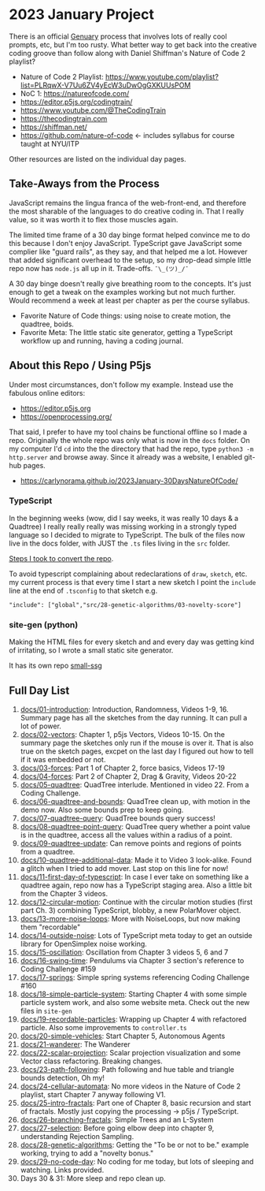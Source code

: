# 2023 January Project

There is an official [Genuary](https://genuary.art) process that involves lots of really cool prompts, etc, but I'm too rusty. What better way to get back into the creative coding groove than follow along with Daniel Shiffman's Nature of Code 2 playlist? 

- Nature of Code 2 Playlist: <https://www.youtube.com/playlist?list=PLRqwX-V7Uu6ZV4yEcW3uDwOgGXKUUsPOM>
- NoC 1: <https://natureofcode.com/>
- <https://editor.p5js.org/codingtrain/>
- <https://www.youtube.com/@TheCodingTrain>
- <https://thecodingtrain.com>
- <https://shiffman.net/>
- <https://github.com/nature-of-code> <- includes syllabus for course taught at NYU/ITP

Other resources are listed on the individual day pages. 

## Take-Aways from the Process

JavaScript remains the lingua franca of the web-front-end, and therefore the most sharable of the languages to do creative coding in. That I really value, so it was worth it to flex those muscles again. 

The limited time frame of a 30 day binge format helped convince me to do this because I don't enjoy JavaScript. TypeScript gave JavaScript some complier like "guard rails", as they say, and that helped me a lot. However that added significant overhead to the setup, so my drop-dead simple little repo now has `node.js` all up in it.  Trade-offs. `¯\_(ツ)_/¯`

A 30 day binge doesn't really give breathing room to the concepts. It's just enough to get a tweak on the examples working but not much further. Would recommend a week at least per chapter as per the course syllabus. 

- Favorite Nature of Code things: using noise to create motion, the quadtree, boids. 
- Favorite Meta: The little static site generator, getting a TypeScript workflow up and running, having a coding journal. 

## About this Repo / Using P5js

Under most circumstances, don't follow my example. Instead use the fabulous online editors:

- <https://editor.p5js.org>
- <https://openprocessing.org/>

That said, I prefer to have my tool chains be functional offline so I made a repo. Originally the whole repo was only what is now in the `docs` folder. On my computer I'd `cd` into the the directory that had the repo, type `python3 -m http.server` and browse away. Since it already was a website, I enabled git-hub pages.

* <https://carlynorama.github.io/2023January-30DaysNatureOfCode/>


### TypeScript

In the beginning weeks (wow, did I say weeks, it was really 10 days & a Quadtree) I really really really was missing working in a strongly typed language so I decided to migrate to TypeScript. The bulk of the files now live in the docs folder, with JUST the `.ts` files living in the `src` folder.

[Steps I took to convert the repo](moving-to-typescript.md).

To avoid typescript complaining about redeclarations of `draw`, `sketch`, etc. my current process is that every time I start a new sketch I point the `include` line at the end of `.tsconfig` to that sketch e.g. 

`"include": ["global","src/28-genetic-algorithms/03-novelty-score"]`

### site-gen (python)
Making the HTML files for every sketch and and every day was getting kind of irritating, so I wrote a small static site generator. 

It has its own repo [small-ssg](https://github.com/carlynorama/small-ssg)

## Full Day List

1. [docs/01-introduction](01-introduction): Introduction, Randomness, Videos 1-9, 16. Summary page has all the sketches from the day running. It can pull a lot of power.
2. [docs/02-vectors](02-vectors): Chapter 1, p5js Vectors, Videos 10-15. On the summary page the sketches only run if the mouse is over it. That is also true on the sketch pages, excpet on the last day I figured out how to tell if it was embedded or not.
3. [docs/03-forces](03-forces): Part 1 of Chapter 2, force basics, Videos 17-19
4. [docs/04-forces](04-forces): Part 2 of Chapter 2, Drag & Gravity, Videos 20-22
5. [docs/05-quadtree](05-quadtree): QuadTree interlude. Mentioned in video 22. From a Coding Challenge.
6. [docs/06-quadtree-and-bounds](06-quadtree-and-bounds): QuadTree clean up, with motion in the demo now. Also some bounds prep to keep going.
7. [docs/07-quadtree-query](07-quadtree-query): QuadTree bounds query success!
8. [docs/08-quadtree-point-query](08-quadtree-point-query): QuadTree query whether a point value is in the quadtree, access all the values within a radius of a point.
9. [docs/09-quadtree-update](09-quadtree-update): Can remove points and regions of points from a quadtree.
10. [docs/10-quadtree-additional-data](10-quadtree-additional-data): Made it to Video 3 look-alike. Found a glitch when I tried to add mover. Last stop on this line for now!
11. [docs/11-first-day-of-typescript](11-first-day-of-typescript): In case I ever take on something like a quadtree again, repo now has a TypeScript staging area. Also a little bit from the Chapter 3 videos.
12. [docs/12-circular-motion](12-circular-motion): Continue with the circular motion studies (first part Ch. 3) combining TypeScript, blobby, a new PolarMover object.
13. [docs/13-more-noise-loops](13-more-noise-loops): More with NoiseLoops, but now making them "recordable"
14. [docs/14-outside-noise](14-outside-noise): Lots of TypeScript meta today to get an outside library for OpenSimplex noise working.
15. [docs/15-oscillation](15-oscillation): Oscillation from Chapter 3 videos 5, 6 and 7
16. [docs/16-swing-time](16-swing-time): Pendulums via Chapter 3 section's reference to Coding Challenge #159
17. [docs/17-springs](17-springs): Simple spring systems referencing Coding Challenge #160
18. [docs/18-simple-particle-system](18-simple-particle-system): Starting Chapter 4 with some simple particle system work, and also some website meta. Check out the new files in `site-gen`
19. [docs/19-recordable-particles](19-recordable-particles): Wrapping up Chapter 4 with refactored particle. Also some improvements to `controller.ts`
20. [docs/20-simple-vehicles](20-simple-vehicles): Start Chapter 5, Autonomous Agents
21. [docs/21-wanderer](21-wanderer): The Wanderer
22. [docs/22-scalar-projection](22-scalar-projection): Scalar projection visualization and some Vector class refactoring. Breaking changes.
23. [docs/23-path-following](23-path-following): Path following and hue table and triangle bounds detection, Oh my!
24. [docs/24-cellular-automata](24-cellular-automata): No more videos in the Nature of Code 2 playlist, start Chapter 7 anyway following V1.
25. [docs/25-intro-fractals](25-intro-fractals): Part one of Chapter 8, basic recursion and start of fractals. Mostly just copying the processing -> p5js / TypeScript.
26. [docs/26-branching-fractals](26-branching-fractals): Simple Trees and an L-System
27. [docs/27-selection](27-selection): Before going elbow deep into chapter 9, understanding Rejection Sampling.
28. [docs/28-genetic-algorithms](28-genetic-algorithms): Getting the "To be or not to be." example working, trying to add a "novelty bonus."
29. [docs/29-no-code-day](29-no-code-day): No coding for me today, but lots of sleeping and watching. Links provided.
30. Days 30 & 31: More sleep and repo clean up. 


